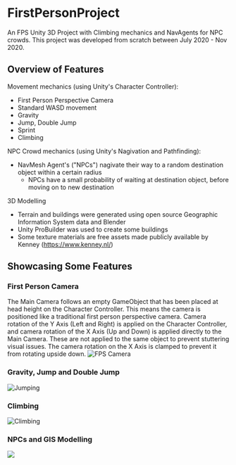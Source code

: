 # FirstPersonProject
An FPS Unity 3D Project with Climbing mechanics and NavAgents for NPC crowds. This project was developed from scratch between July 2020 - Nov 2020.

## Overview of Features
Movement mechanics (using Unity's Character Controller):
- First Person Perspective Camera
- Standard WASD movement
- Gravity
- Jump, Double Jump
- Sprint
- Climbing

NPC Crowd mechanics (using Unity's Nagivation and Pathfinding):
- NavMesh Agent's ("NPCs") nagivate their way to a random destination object within a certain radius
  - NPCs have a small probability of waiting at destination object, before moving on to new destination

3D Modelling
- Terrain and buildings were generated using open source Geographic Information System data and Blender
- Unity ProBuilder was used to create some buildings
- Some texture materials are free assets made publicly available by Kenney (https://www.kenney.nl/)

## Showcasing Some Features
### First Person Camera
The Main Camera follows an empty GameObject that has been placed at head height on the Character Controller. This means the camera is positioned like a traditional first person perspective camera. Camera rotation of the Y Axis (Left and Right) is applied on the Character Controller, and camera rotation of the X Axis (Up and Down) is applied directly to the Main Camera. These are not applied to the same object to prevent stuttering visual issues. The camera rotation on the X Axis is clamped to prevent it from rotating upside down.
![FPS Camera](https://github.com/bM7tcHF88GBxDni/README-GIF-Storage/blob/main/camera-1.gif)

### Gravity, Jump and Double Jump
![Jumping](https://github.com/bM7tcHF88GBxDni/README-GIF-Storage/blob/main/jumping.gif)

### Climbing
![Climbing](https://github.com/bM7tcHF88GBxDni/README-GIF-Storage/blob/main/climbing.gif)

### NPCs and GIS Modelling
![](https://github.com/bM7tcHF88GBxDni/README-GIF-Storage/blob/main/npcs%20and%20terrain.gif)
